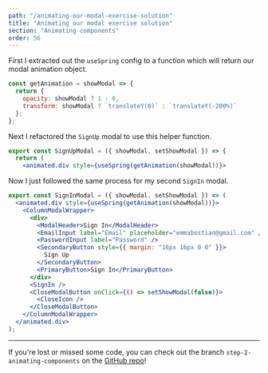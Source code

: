 ```yaml
---
path: "/animating-our-modal-exercise-solution"
title: "Animating our modal exercise solution"
section: "Animating components"
order: 56
---
```


First I extracted out the `useSpring` config to a function which will return our modal animation object.

```jsx
const getAnimation = showModal => {
  return {
    opacity: showModal ? 1 : 0,
    transform: showModal ? `translateY(0)` : `translateY(-200%)`
  };
};
```

Next I refactored the `SignUp` modal to use this helper function.

```jsx
export const SignUpModal = ({ showModal, setShowModal }) => {
  return (
    <animated.div style={useSpring(getAnimation(showModal))}>
```

Now I just followed the same process for my second `SignIn` modal.

```jsx
export const SignInModal = ({ showModal, setShowModal }) => (
  <animated.div style={useSpring(getAnimation(showModal))}>
    <ColumnModalWrapper>
      <div>
        <ModalHeader>Sign In</ModalHeader>
        <EmailInput label="Email" placeholder="emmabostian@gmail.com" />
        <PasswordInput label="Password" />
        <SecondaryButton style={{ margin: "16px 16px 0 0" }}>
          Sign Up
        </SecondaryButton>
        <PrimaryButton>Sign In</PrimaryButton>
      </div>
      <SignIn />
      <CloseModalButton onClick={() => setShowModal(false)}>
        <CloseIcon />
      </CloseModalButton>
    </ColumnModalWrapper>
  </animated.div>
);
```

---

If you're lost or missed some code, you can check out the branch `step-2-animating-components` on the [GitHub repo](https://github.com/emmabostian/fem-design-systems)!
